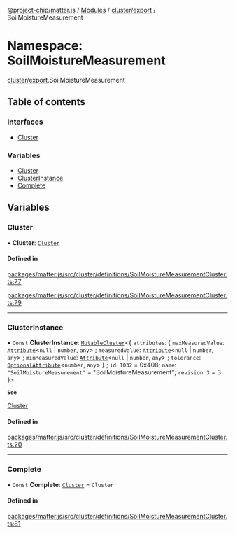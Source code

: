 [@project-chip/matter.js](../README.md) / [Modules](../modules.md) / [cluster/export](cluster_export.md) / SoilMoistureMeasurement

# Namespace: SoilMoistureMeasurement

[cluster/export](cluster_export.md).SoilMoistureMeasurement

## Table of contents

### Interfaces

- [Cluster](../interfaces/cluster_export.SoilMoistureMeasurement.Cluster.md)

### Variables

- [Cluster](cluster_export.SoilMoistureMeasurement.md#cluster)
- [ClusterInstance](cluster_export.SoilMoistureMeasurement.md#clusterinstance)
- [Complete](cluster_export.SoilMoistureMeasurement.md#complete)

## Variables

### Cluster

• **Cluster**: [`Cluster`](../interfaces/cluster_export.SoilMoistureMeasurement.Cluster.md)

#### Defined in

[packages/matter.js/src/cluster/definitions/SoilMoistureMeasurementCluster.ts:77](https://github.com/project-chip/matter.js/blob/0c058ae17fdba4c0b89b8b13c309011d51782299/packages/matter.js/src/cluster/definitions/SoilMoistureMeasurementCluster.ts#L77)

[packages/matter.js/src/cluster/definitions/SoilMoistureMeasurementCluster.ts:79](https://github.com/project-chip/matter.js/blob/0c058ae17fdba4c0b89b8b13c309011d51782299/packages/matter.js/src/cluster/definitions/SoilMoistureMeasurementCluster.ts#L79)

___

### ClusterInstance

• `Const` **ClusterInstance**: [`MutableCluster`](../interfaces/cluster_export.MutableCluster-1.md)\<\{ `attributes`: \{ `maxMeasuredValue`: [`Attribute`](../interfaces/cluster_export.Attribute.md)\<``null`` \| `number`, `any`\> ; `measuredValue`: [`Attribute`](../interfaces/cluster_export.Attribute.md)\<``null`` \| `number`, `any`\> ; `minMeasuredValue`: [`Attribute`](../interfaces/cluster_export.Attribute.md)\<``null`` \| `number`, `any`\> ; `tolerance`: [`OptionalAttribute`](../interfaces/cluster_export.OptionalAttribute.md)\<`number`, `any`\>  } ; `id`: ``1032`` = 0x408; `name`: ``"SoilMoistureMeasurement"`` = "SoilMoistureMeasurement"; `revision`: ``3`` = 3 }\>

**`See`**

[Cluster](cluster_export.SoilMoistureMeasurement.md#cluster)

#### Defined in

[packages/matter.js/src/cluster/definitions/SoilMoistureMeasurementCluster.ts:20](https://github.com/project-chip/matter.js/blob/0c058ae17fdba4c0b89b8b13c309011d51782299/packages/matter.js/src/cluster/definitions/SoilMoistureMeasurementCluster.ts#L20)

___

### Complete

• `Const` **Complete**: [`Cluster`](../interfaces/cluster_export.SoilMoistureMeasurement.Cluster.md) = `Cluster`

#### Defined in

[packages/matter.js/src/cluster/definitions/SoilMoistureMeasurementCluster.ts:81](https://github.com/project-chip/matter.js/blob/0c058ae17fdba4c0b89b8b13c309011d51782299/packages/matter.js/src/cluster/definitions/SoilMoistureMeasurementCluster.ts#L81)
